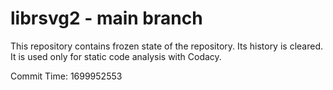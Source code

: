 # librsvg2 - main branch

This repository contains frozen state of the repository.
Its history is cleared. It is used only for static code
analysis with Codacy.

Commit Time: 1699952553